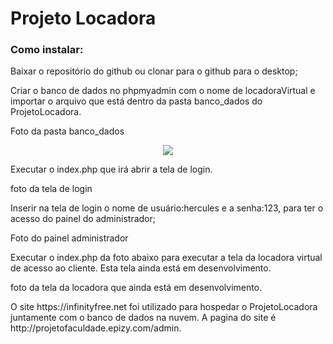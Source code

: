 <h1>Projeto Locadora</h1>

<h3>Como instalar:</h3>

 <p>
 Baixar o repositório do github ou clonar para o github para o desktop;
 </p>
 <p>Criar o banco de dados no phpmyadmin com o nome de locadoraVirtual e importar o arquivo que está dentro da pasta banco_dados do ProjetoLocadora.
 </p>

Foto da pasta banco_dados



<center><img src="https://ik.imagekit.io/5upll/Banco_dados_QITNOp1ys.png"></center>




 <p>Executar o index.php que irá abrir a tela de login.

 foto da tela de login

 </p>
 <p>Inserir na tela de login o nome de usuário:hercules e a senha:123, para ter o acesso do painel do administrador;</p>

 Foto do painel administrador

 <p>Executar o index.php da foto abaixo para executar a tela da locadora virtual de acesso ao cliente. Esta tela ainda está em desenvolvimento.</p>

 foto da tela da locadora que ainda está em desenvolvimento.

<p>O site https://infinityfree.net foi utilizado para hospedar o ProjetoLocadora juntamente com o banco de dados na nuvem. A pagina do site é http://projetofaculdade.epizy.com/admin.</p>



